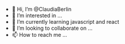 - 👋 Hi, I’m @ClaudiaBerlin
- 👀 I’m interested in ...
- 🌱 I’m currently learning javascript and react
- 💞️ I’m looking to collaborate on ...
- 📫 How to reach me ...

<!---
ClaudiaBerlin/ClaudiaBerlin is a ✨ special ✨ repository because its `README.md` (this file) appears on your GitHub profile.
You can click the Preview link to take a look at your changes.
--->
